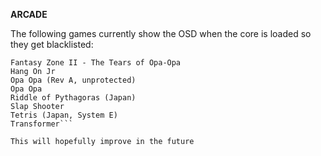 **ARCADE** 
  
The following games currently show the OSD when the core is loaded so they get blacklisted:  
```Astro Flash (Japan)
Fantasy Zone II - The Tears of Opa-Opa
Hang On Jr
Opa Opa (Rev A, unprotected)
Opa Opa
Riddle of Pythagoras (Japan)
Slap Shooter
Tetris (Japan, System E)
Transformer```
  
This will hopefully improve in the future
